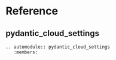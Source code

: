 # Reference

## pydantic_cloud_settings

```{eval-rst}
.. automodule:: pydantic_cloud_settings
   :members:
```
